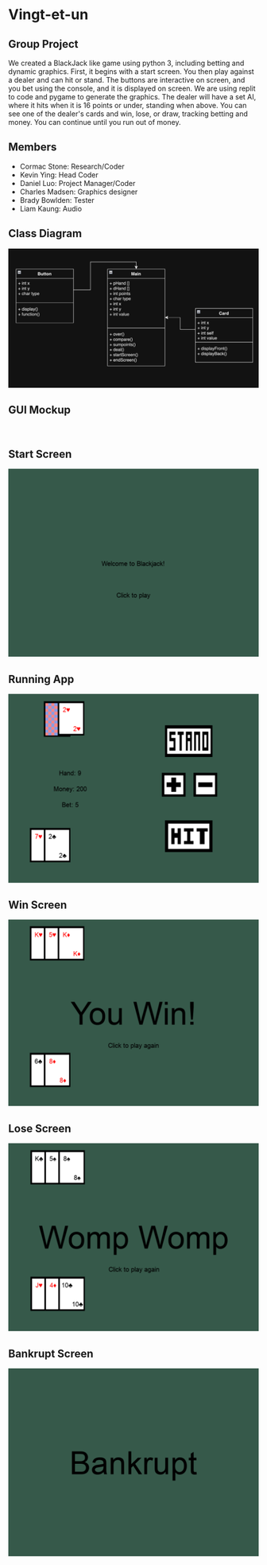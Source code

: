 # Vingt-et-un

## Group Project
We created a BlackJack like game using python 3, including betting and dynamic graphics. First, it begins with a start screen. You then play against a dealer and can hit or stand. The buttons are interactive on screen, and you bet using the console, and it is displayed on screen. We are using replit to code and pygame to generate the graphics. The dealer will have a set AI, where it hits when it is 16 points or under, standing when above. You can see one of the dealer's cards and win, lose, or draw, tracking betting and money. You can continue until you run out of money.
## Members
+ Cormac Stone: Research/Coder
+ Kevin Ying: Head Coder
+ Daniel Luo: Project Manager/Coder
+ Charles Madsen: Graphics designer
+ Brady Bowlden: Tester
+ Liam Kaung: Audio
## Class Diagram
![](https://github.com/Daniel71529/Blackjacks/blob/main/images/DanielClassDiagram.png?raw=true)
## GUI Mockup
![]()
## Start Screen
![](https://github.com/Daniel71529/Blackjacks/blob/main/images/DanielStart.png?raw=true)
## Running App
![](https://github.com/Daniel71529/Blackjacks/blob/main/images/DanielRunning.png?raw=true)
## Win Screen
![](https://github.com/Daniel71529/Blackjacks/blob/main/images/DanielWin.png?raw=true)
## Lose Screen
![](https://github.com/Daniel71529/Blackjacks/blob/main/images/DanielLose.png?raw=true)
## Bankrupt Screen
![](https://github.com/Daniel71529/Blackjacks/blob/main/images/DanielBankrupt.png?raw=true)
